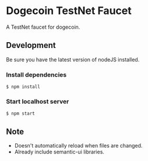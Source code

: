 # Dogecoin TestNet Faucet

A TestNet faucet for dogecoin.

## Development

Be sure you have the latest version of nodeJS installed.

###  Install dependencies

```
$ npm install
```

### Start localhost server

```
$ npm start
```

## Note

* Doesn't automatically reload when files are changed.
* Already include semantic-ui libraries.